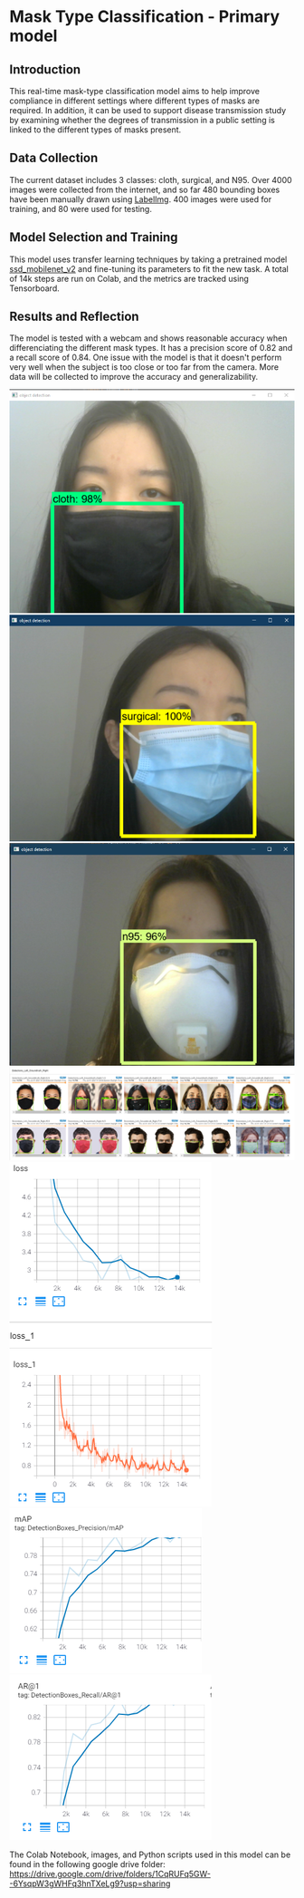 # Mask Type Classification - Primary model
## Introduction
This real-time mask-type classification model aims to help improve compliance in different settings where different types of masks are required. In addition, it can be used to support disease transmission study by examining whether the degrees of transmission in a public setting is linked to the different types of masks present.

## Data Collection
The current dataset includes 3 classes: cloth, surgical, and N95. Over 4000 images were collected from the internet, and so far 480 bounding boxes have been manually drawn using [LabelImg](https://github.com/tzutalin/labelImg). 400 images were used for training, and 80 were used for testing.

## Model Selection and Training
This model uses transfer learning techniques by taking a pretrained model [ssd_mobilenet_v2](https://arxiv.org/abs/1512.02325) and fine-tuning its parameters to fit the new task. A total of 14k steps are run on Colab, and the metrics are tracked using Tensorboard.

## Results and Reflection
The model is tested with a webcam and shows reasonable accuracy when differenciating the different mask types. It has a precision score of 0.82 and a recall score of 0.84. One issue with the model is that it doesn't perform very well when the subject is too close or too far from the camera. More data will be collected to improve the accuracy and generalizability.

![cloth](samples/cloth_0701.PNG)
![surgical](samples/surgical_0701.PNG)
![n95](samples/n95_0701.PNG)
![prediction vs ground truth](samples/Tensorboard_0630_Detection_14k.PNG)
![loss](samples/Tensorboard_0630_Loss_1_14k.PNG)
![precision](samples/Tensorboard_0630_Precision_14k.PNG)
![recall](samples/Tensorboard_0630_Recall_14k.PNG)

The Colab Notebook, images, and Python scripts used in this model can be found in the following google drive folder: https://drive.google.com/drive/folders/1CqRUFq5GW--6YsqpW3gWHFq3hnTXeLg9?usp=sharing
